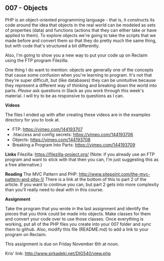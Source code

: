 ## 007 - Objects

PHP is an object-oriented programming language - that is, it constructs its code around the idea that objects in the real world can be modeled as sets of properties (data) and functions (actions that they can either take or have applied to them). To explore objects we're going to take the scripts that we made before and convert them so that they do pretty much the same thing, but with code that's structured a bit differently.

Also, I'm going to show you a new way to put your code up on Reclaim using the FTP program Filezilla.

One thing I do want to mention: objects are generally one of the concepts that cause some confusion when you're learning to program. It's not that they're super difficult, but (like databases) they can be unintuitive because they represent a different way of thinking and breaking down the world into parts. *Please* ask questions in Slack as you work through this week's material. I will try to be as responsive to questions as I can.

**Videos**

The files I ended up with after creating these videos are in the examples directory for you to look at.

- FTP: <https://vimeo.com/144193707>
- .htaccess and config secrets: <https://vimeo.com/144193706>
- Objects: <https://vimeo.com/144193708>
- Breaking a Program Into Parts: <https://vimeo.com/144193709>

**Links**
Filezilla: <https://filezilla-project.org/>
(Note: if you already use an FTP program and want to stick with that then you can, I'm just suggesting this as a free alternative.)

**Reading**
The MVC Pattern and PHP: http://www.sitepoint.com/the-mvc-pattern-and-php-1/
There is a link at the bottom of this to part 2 of the article. If you want to continue you can, but part 2 gets into more complexity than you'll really need to deal with in this course.

**Assignment**

Take the program that you wrote in the last assignment and identify the pieces that you think could be made into objects. Make classes for them and convert your code over to use those classes. Once everything is working, put all of the PHP files you create into your 007 folder and sync them to github. Also, modify this file (README.md) to add a link to your program on Reclaim.

This assignment is due on Friday November 6th at noon.

Kris' link: http://www.sirkadeki.net/DIG540/view.php
